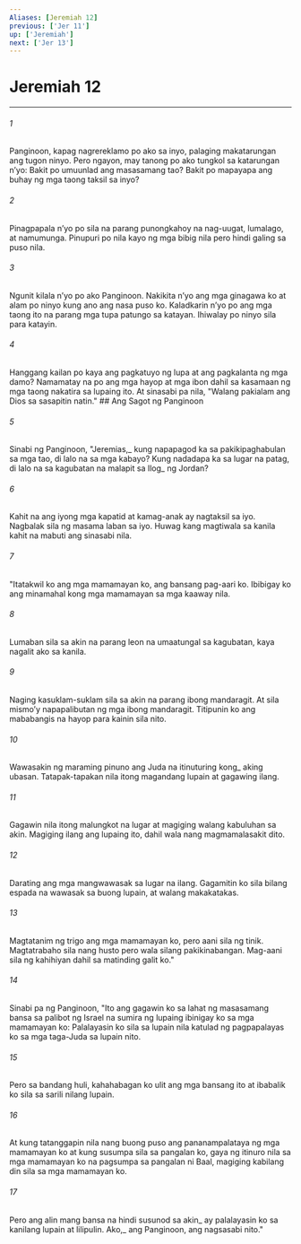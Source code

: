 ```yaml
---
Aliases: [Jeremiah 12]
previous: ['Jer 11']
up: ['Jeremiah']
next: ['Jer 13']
---
```

# Jeremiah 12

***






















###### 1 










Panginoon, kapag nagrereklamo po ako sa inyo, palaging makatarungan ang tugon ninyo. Pero ngayon, may tanong po ako tungkol sa katarungan nʼyo: Bakit po umuunlad ang masasamang tao? Bakit po mapayapa ang buhay ng mga taong taksil sa inyo? 





















###### 2 










Pinagpapala nʼyo po sila na parang punongkahoy na nag-uugat, lumalago, at namumunga. Pinupuri po nila kayo ng mga bibig nila pero hindi galing sa puso nila. 





















###### 3 










Ngunit kilala nʼyo po ako Panginoon. Nakikita nʼyo ang mga ginagawa ko at alam po ninyo kung ano ang nasa puso ko. Kaladkarin nʼyo po ang mga taong ito na parang mga tupa patungo sa katayan. Ihiwalay po ninyo sila para katayin. 





















###### 4 










Hanggang kailan po kaya ang pagkatuyo ng lupa at ang pagkalanta ng mga damo? Namamatay na po ang mga hayop at mga ibon dahil sa kasamaan ng mga taong nakatira sa lupaing ito. At sinasabi pa nila, "Walang pakialam ang Dios sa sasapitin natin." ## Ang Sagot ng Panginoon 





















###### 5 










Sinabi ng Panginoon, "Jeremias,_ kung napapagod ka sa pakikipaghabulan sa mga tao, di lalo na sa mga kabayo? Kung nadadapa ka sa lugar na patag, di lalo na sa kagubatan na malapit sa Ilog_ ng Jordan? 





















###### 6 










Kahit na ang iyong mga kapatid at kamag-anak ay nagtaksil sa iyo. Nagbalak sila ng masama laban sa iyo. Huwag kang magtiwala sa kanila kahit na mabuti ang sinasabi nila. 





















###### 7 










"Itatakwil ko ang mga mamamayan ko, ang bansang pag-aari ko. Ibibigay ko ang minamahal kong mga mamamayan sa mga kaaway nila. 





















###### 8 










Lumaban sila sa akin na parang leon na umaatungal sa kagubatan, kaya nagalit ako sa kanila. 





















###### 9 










Naging kasuklam-suklam sila sa akin na parang ibong mandaragit. At sila mismoʼy napapalibutan ng mga ibong mandaragit. Titipunin ko ang mababangis na hayop para kainin sila nito. 





















###### 10 










Wawasakin ng maraming pinuno ang Juda na itinuturing kong_ aking ubasan. Tatapak-tapakan nila itong magandang lupain at gagawing ilang. 





















###### 11 










Gagawin nila itong malungkot na lugar at magiging walang kabuluhan sa akin. Magiging ilang ang lupaing ito, dahil wala nang magmamalasakit dito. 





















###### 12 










Darating ang mga mangwawasak sa lugar na ilang. Gagamitin ko sila bilang espada na wawasak sa buong lupain, at walang makakatakas. 





















###### 13 










Magtatanim ng trigo ang mga mamamayan ko, pero aani sila ng tinik. Magtatrabaho sila nang husto pero wala silang pakikinabangan. Mag-aani sila ng kahihiyan dahil sa matinding galit ko." 





















###### 14 










Sinabi pa ng Panginoon, "Ito ang gagawin ko sa lahat ng masasamang bansa sa palibot ng Israel na sumira ng lupaing ibinigay ko sa mga mamamayan ko: Palalayasin ko sila sa lupain nila katulad ng pagpapalayas ko sa mga taga-Juda sa lupain nito. 





















###### 15 










Pero sa bandang huli, kahahabagan ko ulit ang mga bansang ito at ibabalik ko sila sa sarili nilang lupain. 





















###### 16 










At kung tatanggapin nila nang buong puso ang pananampalataya ng mga mamamayan ko at kung susumpa sila sa pangalan ko, gaya ng itinuro nila sa mga mamamayan ko na pagsumpa sa pangalan ni Baal, magiging kabilang din sila sa mga mamamayan ko. 





















###### 17 










Pero ang alin mang bansa na hindi susunod sa akin_ ay palalayasin ko sa kanilang lupain at lilipulin. Ako,_ ang Panginoon, ang nagsasabi nito."

